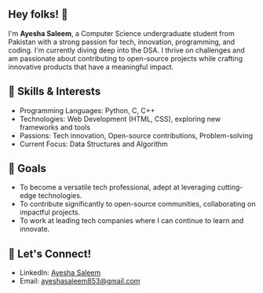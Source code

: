 ## Hey folks! 👋

I'm **Ayesha Saleem**, a Computer Science undergraduate student from Pakistan with a strong passion for tech, innovation, programming, and coding. I'm currently diving deep into the DSA. I thrive on challenges and am passionate about contributing to open-source projects while crafting innovative products that have a meaningful impact.

## 🌟 Skills & Interests
- Programming Languages: Python, C, C++
- Technologies: Web Development (HTML, CSS), exploring new frameworks and tools
- Passions: Tech innovation, Open-source contributions, Problem-solving
- Current Focus: Data Structures and Algorithm

## 🚀 Goals
- To become a versatile tech professional, adept at leveraging cutting-edge technologies.
- To contribute significantly to open-source communities, collaborating on impactful projects.
- To work at leading tech companies where I can continue to learn and innovate.

## 💬 Let's Connect!
- LinkedIn:  <a href="ayeshasaleem853@gmail.com" target="_blank">Ayesha Saleem</a>
- Email: ayeshasaleem853@gmail.com

<!--
**aysh34/aysh34** is a ✨ _special_ ✨ repository because its `README.md` (this file) appears on your GitHub profile.

Here are some ideas to get you started:

- 🔭 I’m currently working on ...
- 🌱 I’m currently learning ...
- 👯 I’m looking to collaborate on ...
- 🤔 I’m looking for help with ...
- 💬 Ask me about ...
- 📫 How to reach me: ...
- 😄 Pronouns: ...
- ⚡ Fun fact: ...
-->
